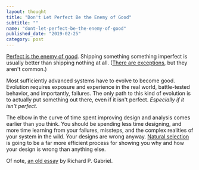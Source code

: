 ```yaml
---
layout: thought
title: "Don't Let Perfect Be the Enemy of Good"
subtitle: ""
name: "dont-let-perfect-be-the-enemy-of-good"
published_date: "2019-02-25"
category: post
---
```


[Perfect is the enemy of good][wiki]. Shipping something something imperfect is
usually better than shipping nothing at all. ([There are
exceptions][right-stuff], but they aren't common.)

Most sufficiently advanced systems have to evolve to become good. Evolution
requires exposure and experience in the real world, battle-tested behavior, and
importantly, failures. The only path to this kind of evolution is to actually
put something out there, even if it isn't perfect. *Especially if it isn't
perfect.*

The elbow in the curve of time spent improving design and analysis comes earlier
than you think. You should be spending less time designing, and more time
learning from your failures, missteps, and the complex realities of your system
in the wild. Your designs are wrong anyway. [Natural
selection][natural-selection] is going to be a far more efficient process for
showing you why and how your design is wrong than anything else.

Of note, [an old essay][worse-is-better] by Richard P. Gabriel.

[wiki]: https://en.wikipedia.org/wiki/Perfect_is_the_enemy_of_good
[right-stuff]: https://www.fastcompany.com/28121/they-write-right-stuff
[worse-is-better]: http://web.mit.edu/6.033/www/papers/Worse_is_Better.pdf
[natural-selection]: https://en.wikipedia.org/wiki/Natural_selection
